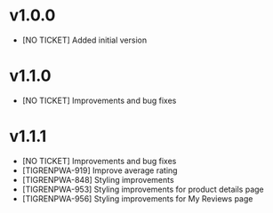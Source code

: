 v1.0.0
=============

- [NO TICKET] Added initial version

v1.1.0
=============

- [NO TICKET] Improvements and bug fixes

v1.1.1
=============

- [NO TICKET] Improvements and bug fixes
- [TIGRENPWA-919] Improve average rating
- [TIGRENPWA-848] Styling improvements
- [TIGRENPWA-953] Styling improvements for product details page
- [TIGRENPWA-956] Styling improvements for My Reviews page
